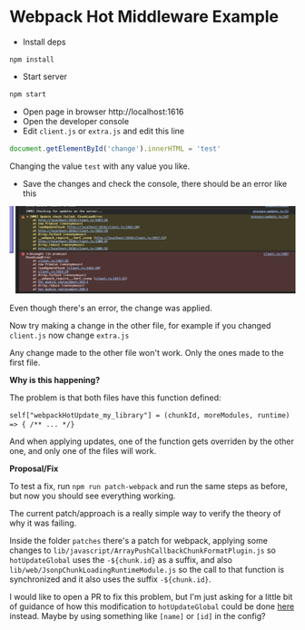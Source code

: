 # Webpack Hot Middleware Example

* Install deps
```
npm install
```

* Start server
```sh
npm start
```
* Open page in browser http://localhost:1616
* Open the developer console
* Edit `client.js` or `extra.js` and edit this line

```js
document.getElementById('change').innerHTML = 'test'
```

Changing the value `test` with any value you like.

* Save the changes and check the console, there should be an error like this

![alt text](image.png)

Even though there's an error, the change was applied.

Now try making a change in the other file, for example if you changed `client.js` now change `extra.js`

Any change made to the other file won't work. Only the ones made to the first file.


**Why is this happening?**

The problem is that both files have this function defined:

```
self["webpackHotUpdate_my_library"] = (chunkId, moreModules, runtime) => { /** ... */}
```

And when applying updates, one of the function gets overriden by the other one, and only one of the files will work.


**Proposal/Fix**

To test a fix, run `npm run patch-webpack` and run the same steps as before, but now you should see everything working.


The current patch/approach is a really simple way to verify the theory of why it was failing.

Inside the folder `patches` there's a patch for webpack, applying some changes to `lib/javascript/ArrayPushCallbackChunkFormatPlugin.js` so `hotUpdateGlobal` uses the `-${chunk.id}` as a suffix, and also `lib/web/JsonpChunkLoadingRuntimeModule.js` so the call to that function is synchronized and it also uses the suffix `-${chunk.id}`.

I would like to open a PR to fix this problem, but I'm just asking for a little bit of guidance of how this modification to `hotUpdateGlobal` could be done [here](https://github.com/webpack/webpack/blob/1012ed854681d8c3d10740143378210966aa9816/lib/config/defaults.js#L969) instead. Maybe by using something like `[name]` or `[id]` in the config?

